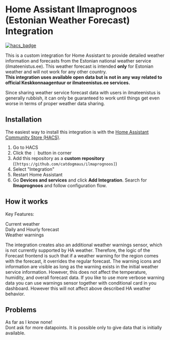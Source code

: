 # Home Assistant Ilmaprognoos (Estonian Weather Forecast) Integration

[![hacs_badge](https://img.shields.io/badge/HACS-Default-orange.svg)](https://github.com/hacs/integration)

This is a custom integration for Home Assistant to provide detailed weather information and forecasts from the Estonian national weather service (ilmateenistus.ee). This weather forecast is intended **only** for Estonian weather and will not work for any other country.<br/> 
**This integration uses available open data but is not in any way related to official Keskkonnaagentuur or ilmateenistus.ee services.**

Since sharing weather service forecast data with users in ilmateenistus is generally rubbish, it can only be guaranteed to work until things get even worse in terms of proper weather data sharing. 

## Installation

The easiest way to install this integration is with the [Home Assistant Community Store (HACS)](https://hacs.xyz/).

1. Go to HACS
2. Click the `⋮` button in corner
3. Add this repository as a **custom repository** (`[https://github.com/catdogmaus/ilmaprognoos]`)
4. Select "Integration"
5. Restart Home Assistant
6. Go **Devices and services** and click **Add Integration**. Search for **Ilmaprognoos** and follow configuration flow.

## How it works
Key Features:

Current weather<br/>
Daily and Hourly forecast<br/>
Weather warnings<br/>

The integration creates also an additional weather warnings sensor, which is not currently supported by HA weather. Therefore, the logic of the Forecast frontend is such that if a weather warning for the region comes with the forecast, it overrides the regular forecast. The warning icons and information are visible as long as the warning exists in the initial weather service information. However, this does not affect the temperature, humidity, and overall forecast data. If you like to use more verbose warning data you can use warnings sensor together with conditional card in you dashboard. However this will not affect above described HA weather behavior.

## Problems 

As far as I know none!<br/>
Dont ask for more datapoints.   It is possible only to give data that is initially available.
